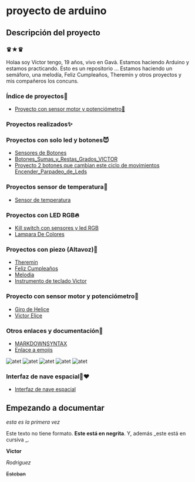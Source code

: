 # proyecto de arduino


## Descripción del proyecto


### ♛★♛

Holaa soy Víctor tengo, 19 años, vivo en Gavà. Estamos haciendo Arduino y estamos practicando. Esto es un repositorio ... Estamos haciendo un semáforo, una melodía, Feliz Cumpleaños, Theremin y otros proyectos y mis compañeros los concuns.

### Índice de proyectos🐺

* [Proyecto con sensor motor y potenciómetro🎵](https://github.com/XXDARKNIGHTXX/arduino#proyecto-con-sensor-motor-y-potenci%C3%B3metro)

### Proyectos realizados✨

### Proyectos con solo led y botones😈

* [Sensores de Botones](https://github.com/XXDARKNIGHTXX/arduino/blob/main/SENSORES_DE_BOTONES_VICTOR_RODRIGUEZ_ESTEBAN.ino)
* [Botones_Sumas_y_Restas_Grados_VICTOR](https://github.com/XXDARKNIGHTXX/arduino/tree/main/BOTONES_SUMAS_Y_RESTAS_GRADOS_VICTOR)
* [Proyecto 2 botones que cambian este ciclo de movimientos](https://github.com/XXDARKNIGHTXX/arduino/tree/main/PROYECTO_2_BOTONES_QUE_CAMBIAN_ESTE_CICLOS_DE_MOVIMIENTOS)
[Encender_Parpadeo_de_Leds](https://github.com/XXDARKNIGHTXX/arduino/tree/main/Encender_Parpadeo_de_ledsVictorR.ino)


### Proyectos sensor de temperatura🖤

* [Sensor de temperatura](https://github.com/XXDARKNIGHTXX/arduino/blob/main/sketch_jan25a_TEMPERATURA/sketch_jan25a_VICTOR_R.ino)


### Proyectos con LED RGB🔥
* [Kill switch con sensores y led RGB](https://github.com/XXDARKNIGHTXX/arduino/blob/main/KILL_SWITCH.ino)
 * [Lampara De Colores](https://github.com/XXDARKNIGHTXX/arduino/tree/main/lampara_de_colores.ino_Victor)


### Proyectos con piezo (Altavoz)💸

* [Theremin](https://github.com/XXDARKNIGHTXX/arduino/blob/main/theremin.ino)
* [Feliz Cumpleaños](https://github.com/XXDARKNIGHTXX/arduino/blob/main/FELIZCUMPLEA_OS.inoVictor.ino)
* [Melodia](https://github.com/XXDARKNIGHTXX/arduino/blob/main/MELODIA.INO)
* [Instrumento de teclado Victor](https://github.com/XXDARKNIGHTXX/arduino/tree/main/instrumento_de_teclado_victor)

### Proyecto con sensor motor y potenciómetro🎵

* [Giro de Helice](https://github.com/XXDARKNIGHTXX/arduino/tree/main/GIRO%20DE%20HELICE)
* [Victor Elice](https://github.com/XXDARKNIGHTXX/arduino/tree/main/VICTOR_HELICE)





### Otros enlaces y documentación🐾


* [MARKDOWNSYNTAX](https://guides.github.com/pdfs/markdown-cheatsheet-online.pdf)
* [Enlace a emojis](https://emojikeyboard.top/es/)


![atet](https://raw.githubusercontent.com/XXDARKNIGHTXX/arduino/main/Captura%20de%20pantalla%20de%202021-02-11%2012-14-46.png)
![atet](https://github.com/XXDARKNIGHTXX/arduino/blob/main/Captura%20de%20pantalla%20de%202021-02-11%2012-28-01.png)
![atet](https://github.com/XXDARKNIGHTXX/arduino/blob/main/VICTOR%20CAPTURA%20DE%20PANTALLA%2B.png)
![atet](https://github.com/XXDARKNIGHTXX/arduino/blob/main/IMG_20210223_124153.jpg)
![atet](https://github.com/XXDARKNIGHTXX/arduino/blob/main/IMG_20210228_183513.jpg)
 


### Interfaz de nave espacial🌹❤
* [Interfaz de nave espacial](https://github.com/XXDARKNIGHTXX/arduino/tree/main/INTERFAZ_DE_NAVE_ESPACIAL_VICTOR)






 
 

 
 ## Empezando a documentar

_esta es la primera vez_

Este texto no tiene formato. **Este está en negrita**. Y, además _este está en cursiva _.

<b>Victor</b>

 <i> Rodriguez</i> 
 
 <del> Esteban</del>
